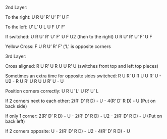 2nd Layer:

To the right: U R U’ R’ U’ F’ U F

To the left: U’ L’ U L U F U’ F’

If switched: U R U' R' U' F' U F U2 (then to the right) U R U’ R’ U’ F’ U F

Yellow Cross: F U R U’ R’ F’
('L' is opposite corners


3rd Layer:

Cross aligned: R U R’ U R U U R’ U (switches front top and left top pieces)

Sometimes an extra time for opposite sides switched:
R U R’ U R U U R’ U - U2 - R U R’ U R U U R’ U - U

Position corners correctly:  U R U’ L’ U R’ U’ L

If 2 corners next to each other: 2(R’ D’ R D) - U - 4(R’ D’ R D) - U
(Put on back side)

If only 1 corner: 2(R’ D’ R D) - U - 2(R’ D’ R D) - U2 - 2(R’ D’ R D) - U
(Put on back left)

If 2 corners opposite: U - 2(R’ D’ R D) - U2 - 4(R’ D’ R D) - U
